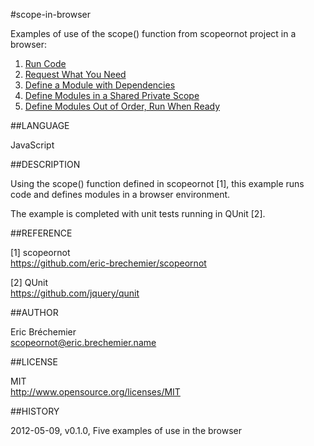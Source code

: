 #scope-in-browser

Examples of use of the scope() function from scopeornot project
in a browser:

1. [Run Code](example1.html)
2. [Request What You Need](example2.html)
3. [Define a Module with Dependencies](example3.html)
4. [Define Modules in a Shared Private Scope](example4.html)
5. [Define Modules Out of Order, Run When Ready](example5.html)

##LANGUAGE

  JavaScript

##DESCRIPTION

  Using the scope() function defined in scopeornot [1], this example runs
  code and defines modules in a browser environment.

  The example is completed with unit tests running in QUnit [2].

##REFERENCE

  [1] scopeornot  
  https://github.com/eric-brechemier/scopeornot

  [2] QUnit  
  https://github.com/jquery/qunit

##AUTHOR

  Eric Bréchemier  
  <scopeornot@eric.brechemier.name>

##LICENSE

  MIT  
  http://www.opensource.org/licenses/MIT

##HISTORY

  2012-05-09, v0.1.0, Five examples of use in the browser  

